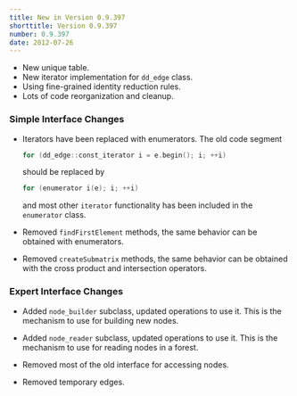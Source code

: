 ```yaml
---
title: New in Version 0.9.397
shorttitle: Version 0.9.397
number: 0.9.397
date: 2012-07-26
---
```


* New unique table.
* New iterator implementation for ```dd_edge``` class.
* Using fine-grained identity reduction rules.
* Lots of code reorganization and cleanup.

### Simple Interface Changes

* Iterators have been replaced with enumerators.
  The old code segment
  ```c++
  for (dd_edge::const_iterator i = e.begin(); i; ++i) 
  ```
  should be replaced by
  ```c++
  for (enumerator i(e); i; ++i) 
  ```
  and most other ```iterator``` functionality has been included 
  in the ```enumerator``` class.

* Removed ```findFirstElement``` methods,
  the same behavior can be obtained with enumerators.

* Removed ```createSubmatrix``` methods,
  the same behavior can be obtained with the cross product
  and intersection operators.


### Expert Interface Changes

* Added ```node_builder``` subclass, updated operations to use it.
  This is the mechanism to use for building new nodes.

* Added ```node_reader``` subclass, updated operations to use it.
  This is the mechanism to use for reading nodes in a forest.

* Removed most of the old interface for accessing nodes.

* Removed temporary edges.

